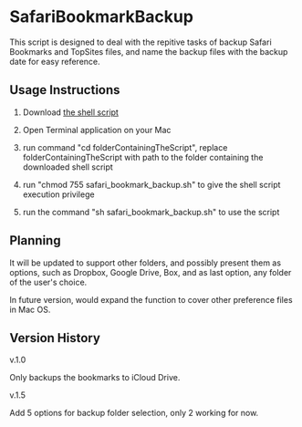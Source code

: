# SafariBookmarkBackup

This script is designed to deal with the repitive tasks of backup Safari Bookmarks and TopSites files, and name the backup files with the backup date for easy reference.

## Usage Instructions

1. Download [the shell script](https://github.com/mediter/SafariBookmarkBackup/blob/master/safari_bookmark_backup.sh)

2. Open Terminal application on your Mac

3. run command "cd folderContainingTheScript", replace folderContainingTheScript with path to the folder containing the downloaded shell script

3. run "chmod 755 safari\_bookmark\_backup.sh" to give the shell script execution privilege

4. run the command "sh safari\_bookmark\_backup.sh" to use the script

## Planning

It will be updated to support other folders, and possibly present them as options, such as Dropbox, Google Drive, Box, and as last option, any folder of the user's choice.

In future version, would expand the function to cover other preference files in Mac OS.

## Version History

v.1.0

Only backups the bookmarks to iCloud Drive.

v.1.5

Add 5 options for backup folder selection, only 2 working for now.
